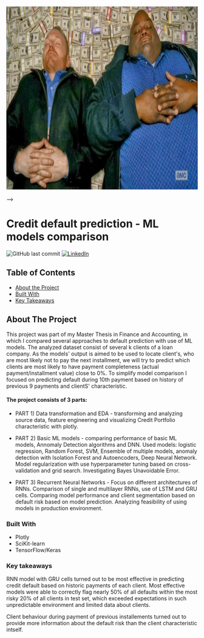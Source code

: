 
<!-- PROJECT LOGO -->


<br />
<p align="center">
  <a href="https://github.com/Jan-Majewski/Project_Portfolio/02_Default_prediction">
    <img src="logo.png" alt="Logo" width="642" height="481">
  </a>



</p>

-->

# Credit default prediction  - ML models comparison




<!-- Add buttons here -->

![GitHub last commit](https://img.shields.io/github/last-commit/Jan-Majewski/Project_Portfolio?02_Default_prediction)
[![LinkedIn][linkedin-shield]][linkedin-url]




<!-- TABLE OF CONTENTS -->
## Table of Contents

* [About the Project](#about-the-project)
* [Built With](#built-with)
* [Key Takeaways](#key-takeaways)



<!-- ABOUT THE PROJECT -->
## About The Project

This project was part of my Master Thesis in Finance and Accounting, in which I compared several approaches to default prediction with use of ML models. The analyzed dataset consist of several k clients of a loan company. As the models' output is aimed to be used to locate client's, who are most likely not to pay the next installment, we will try to predict which clients are most likely to have payment completeness (actual payment/installment value) close to 0%. To simplify model comparison I focused on predicting default during 10th payment based on history of previous 9 payments and clientS' characteristic. 


#### The project consists of 3 parts:

* PART 1) Data transformation and EDA - transforming and analyzing source data, feature engineering and visualizing Credit Portfolio characteristic with plotly. 

* PART 2) Basic ML models - comparing performance of basic ML models, Annomaly Detection algorithms and DNN. 
Used models: logistic regression, Random Forest, SVM, Ensemble of multiple models, anomaly detection with Isolation Forest and Autoencoders, Deep Neural Network. Model regularization with use hyperparameter tuning based on cross-validation and  grid search. Investigating Bayes Unavoidable Error. 

* PART 3) Recurrent Neural Networks - Focus on different architectures of RNNs. Comparison of single and multilayer RNNs, use of LSTM and GRU cells. Comparing model performance and client segmentation based on default risk based on model prediction. Analyzing feasibility of using models in production environment. 


### Built With

* Plotly
* SciKit-learn
* TensorFlow/Keras



### Key takeaways

RNN model with GRU cells turned out to be most effective in predicting credit default based on historic payments of each client. Most effective models were able to correctly flag nearly 50% of all defaults within the most risky 20% of all clients in test set, which exceeded expectations in such unpredictable environment and limited data about clients. 

Client behaviour during payment of previous installements turned out to provide more information about the default risk than the client characteristic intself. 



[linkedin-shield]: https://img.shields.io/badge/-LinkedIn-black.svg?style=flat-square&logo=linkedin&colorB=555
[linkedin-url]: https://www.linkedin.com/in/jan-majewski-132907104/
